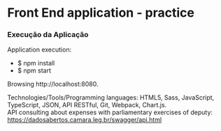 # Front End application - practice

### Execução da Aplicação

Application execution:

- $ npm install
- $ npm start

Browsing http://localhost:8080. <br>

Technologies/Tools/Programming languages: HTML5, Sass, JavaScript, TypeScript, JSON, API RESTful, Git, Webpack, Chart.js. <br>
API consulting about expenses with parliamentary exercises of deputy: https://dadosabertos.camara.leg.br/swagger/api.html
